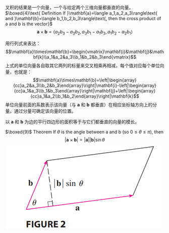 叉积的结果是一个向量，一个与给定两个三维向量都垂直的向量。
$\boxed{4}\text{ Definition If }\mathbf{a}=\langle a_1,a_2,a_3\rangle\text{ and }\mathbf{b}=\langle b_1,b_2,b_3\rangle\text{, then the cross product of a and b is the vector}$
$$\mathbf{a}\times\mathbf{b}=\langle a_2b_3-a_3b_2,a_3b_1-a_1b_3,a_1b_2-a_2b_1\rangle $$

用行列式来表达：
$$\mathbf{a}\times\mathbf{b}=\begin{vmatrix}\mathbf{i}&\mathbf{j}&\mathbf{k}\\a_1&a_2&a_3\\b_1&b_2&b_3\end{vmatrix}$$
上式的单位向量各自取其它两列的标量来交叉相乘再相减，每个值对应每个单位向量，也就是：
$$\mathbf{a}\times\mathbf{b}=\left|\begin{array}{cc}a_2&a_3\\b_2&b_3\end{array}\right|\mathbf{i}-\left|\begin{array}{cc}a_1&a_3\\b_1&b_3\end{array}\right|\mathbf{j}+\left|\begin{array}{cc}a_1&a_2\\b_1&b_2\end{array}\right|\mathbf{k}$$
单位向量前面的系数表示该向量（与 $\mathbf{a}$ 和 $\mathbf{b}$ 都垂直）在相应坐标轴方向上的分量。通过分量可确定该向量的位置。

以 $\mathbf{a}$ 和 $\mathbf{b}$ 为边的平行四边形的面积等于与它们都垂直的向量的模长。

$\boxed{9}$ Theorem If $\theta$ is the angle between a and b (so $0\leqslant\theta\leqslant\pi)$, then
$$|\mathbf{a}\times\mathbf{b}|=|\mathbf{a}||\mathbf{b}|\sin\theta $$
![](images/Pasted%20image%2020240825163244.png)
